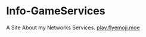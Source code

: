 # Info-GameServices
A Site About my Networks Services.
[play.flyemoji.moe](https://play.flyemoji.moe)
